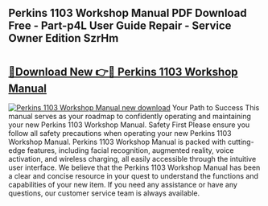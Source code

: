 ## Perkins 1103 Workshop Manual PDF Download Free - Part-p4L User Guide Repair - Service Owner Edition SzrHm

# <h2><a href="http://cf17374.oget.top/?id=Perkins+1103+Workshop+Manual">🔗Download New 👉🔴 Perkins 1103 Workshop Manual</a></h2>

[![Perkins 1103 Workshop Manual new download](https://i.imgur.com/5g1atiW.png)](http://cf17374.oget.top/?id=Perkins+1103+Workshop+Manual)
Your Path to Success This manual serves as your roadmap to confidently operating and maintaining your new Perkins 1103 Workshop Manual. Safety First Please ensure you follow all safety precautions when operating your new Perkins 1103 Workshop Manual. Perkins 1103 Workshop Manual is packed with cutting-edge features, including facial recognition, augmented reality, voice activation, and wireless charging, all easily accessible through the intuitive user interface. We believe that the Perkins 1103 Workshop Manual has been a clear and concise resource in your quest to understand the functions and capabilities of your new item. If you need any assistance or have any questions, our customer service team is always available.
